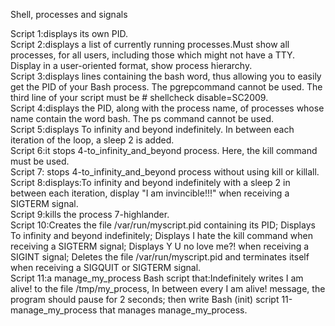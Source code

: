 Shell, processes and signals     
                                           
Script 1:displays its own PID.     
Script 2:displays a list of currently running processes.Must show all processes, for all users, including those which might not have a TTY. Display in a user-oriented format, show process hierarchy.       
Script 3:displays lines containing the bash word, thus allowing you to easily get the PID of your Bash process. The pgrepcommand cannot be used. The third line of your script must be # shellcheck disable=SC2009.        
Script 4:displays the PID, along with the process name, of processes whose name contain the word bash. The ps command cannot be used.      
Script 5:displays To infinity and beyond indefinitely. In between each iteration of the loop, a sleep 2 is added.     
Script 6:it stops 4-to_infinity_and_beyond process. Here, the kill command must be used.     
Script 7: stops 4-to_infinity_and_beyond process without using kill or killall.      
Script 8:displays:To infinity and beyond indefinitely with a sleep 2 in between each iteration, display "I am invincible!!!" when receiving a SIGTERM signal.       
Script 9:kills the process 7-highlander.         
Script 10:Creates the file /var/run/myscript.pid containing its PID; Displays To infinity and beyond indefinitely; Displays I hate the kill command when receiving a SIGTERM signal; Displays Y U no love me?! when receiving a SIGINT signal; Deletes the file /var/run/myscript.pid and terminates itself when receiving a SIGQUIT or SIGTERM signal.       
Script 11:a manage_my_process Bash script that:Indefinitely writes I am alive! to the file /tmp/my_process, In between every I am alive! message, the program should pause for 2 seconds; then write Bash (init) script 11-manage_my_process that manages manage_my_process.
